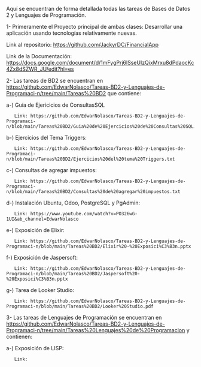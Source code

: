 Aquí se encuentran de forma detallada todas las tareas de Bases de Datos 2 y Lenguajes de Programación.

1- Primeramente el Proyecto principal de ambas clases: Desarrollar una aplicación usando tecnologías relativamente nuevas.

   Link al repositorio: https://github.com/JackyrDC/FinancialApp

   Link de la Documentación: https://docs.google.com/document/d/1mFygPrj6lSseUIzQixMrxu8dPdaocKc4Zx8dSZWR_JU/edit?hl=es

2- Las tareas de BD2 se encuentran en https://github.com/EdwarNolasco/Tareas-BD2-y-Lenguajes-de-Programaci-n/tree/main/Tareas%20BD2 que contiene:

   a-) Guía de Ejericicios de ConsultasSQL

       Link: https://github.com/EdwarNolasco/Tareas-BD2-y-Lenguajes-de-Programaci-n/blob/main/Tareas%20BD2/Guia%20de%20Ejercicios%20de%20Consultas%20SQL.sql
       
   b-) Ejercicios del Tema Triggers: 

       Link: https://github.com/EdwarNolasco/Tareas-BD2-y-Lenguajes-de-Programaci-n/blob/main/Tareas%20BD2/Ejercicios%20del%20tema%20Triggers.txt
   
   c-) Consultas de agregar impuestos:

       Link: https://github.com/EdwarNolasco/Tareas-BD2-y-Lenguajes-de-Programaci-n/blob/main/Tareas%20BD2/Consultas%20de%20agregar%20impuestos.txt

   d-) Instalación Ubuntu, Odoo, PostgreSQL y PgAdmin:

       Link: https://www.youtube.com/watch?v=PO326wG-1UI&ab_channel=EdwarNolasco

   e-) Exposición de Elixir:

       Link: https://github.com/EdwarNolasco/Tareas-BD2-y-Lenguajes-de-Programaci-n/blob/main/Tareas%20BD2/Elixir%20-%20Exposici%C3%B3n.pptx

   f-) Exposición de Jaspersoft:

       Link: https://github.com/EdwarNolasco/Tareas-BD2-y-Lenguajes-de-Programaci-n/blob/main/Tareas%20BD2/Jaspersoft%20-%20Exposici%C3%B3n.pptx

   g-) Tarea de Looker Studio:

       Link: https://github.com/EdwarNolasco/Tareas-BD2-y-Lenguajes-de-Programaci-n/blob/main/Tareas%20BD2/Looker%20Studio.pdf

3- Las tareas de Lenguajes de Programación se encuentran en https://github.com/EdwarNolasco/Tareas-BD2-y-Lenguajes-de-Programaci-n/tree/main/Tareas%20Lenguajes%20de%20Programacion y contienen:

   a-) Exposición de LISP:

       Link: 
